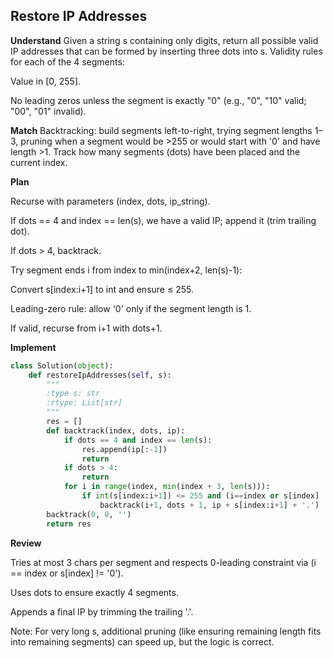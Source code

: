 ## Restore IP Addresses
**Understand**
Given a string s containing only digits, return all possible valid IP addresses that can be formed by inserting three dots into s.
Validity rules for each of the 4 segments:

Value in [0, 255].

No leading zeros unless the segment is exactly "0" (e.g., "0", "10" valid; "00", "01" invalid).

**Match**
Backtracking: build segments left-to-right, trying segment lengths 1–3, pruning when a segment would be >255 or would start with '0' and have length >1. Track how many segments (dots) have been placed and the current index.

**Plan**

Recurse with parameters (index, dots, ip_string).

If dots == 4 and index == len(s), we have a valid IP; append it (trim trailing dot).

If dots > 4, backtrack.

Try segment ends i from index to min(index+2, len(s)-1):

Convert s[index:i+1] to int and ensure ≤ 255.

Leading-zero rule: allow '0' only if the segment length is 1.

If valid, recurse from i+1 with dots+1.

**Implement**
```py
class Solution(object):
    def restoreIpAddresses(self, s):
        """
        :type s: str
        :rtype: List[str]
        """
        res = []
        def backtrack(index, dots, ip):
            if dots == 4 and index == len(s):
                res.append(ip[:-1])
                return
            if dots > 4:
                return
            for i in range(index, min(index + 3, len(s))):
                if int(s[index:i+1]) <= 255 and (i==index or s[index] != '0'):
                    backtrack(i+1, dots + 1, ip + s[index:i+1] + '.')
        backtrack(0, 0, '')
        return res
```

**Review**

Tries at most 3 chars per segment and respects 0-leading constraint via (i == index or s[index] != '0').

Uses dots to ensure exactly 4 segments.

Appends a final IP by trimming the trailing '.'.

Note: For very long s, additional pruning (like ensuring remaining length fits into remaining segments) can speed up, but the logic is correct.